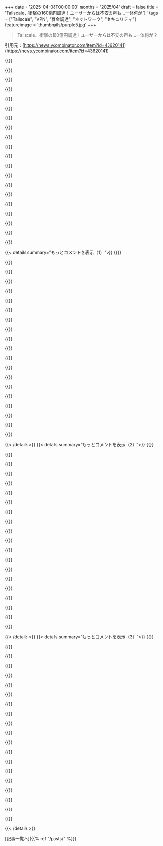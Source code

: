 +++
date = '2025-04-08T00:00:00'
months = '2025/04'
draft = false
title = 'Tailscale、衝撃の160億円調達！ユーザーからは不安の声も…一体何が？'
tags = ["Tailscale", "VPN", "資金調達", "ネットワーク", "セキュリティ"]
featureimage = 'thumbnails/purple5.jpg'
+++

> Tailscale、衝撃の160億円調達！ユーザーからは不安の声も…一体何が？

引用元：[https://news.ycombinator.com/item?id=43620141](https://news.ycombinator.com/item?id=43620141)

{{<matomeQuote body="TSのファンで、もう1年近く仕事のインフラで利用してるよ。本当によくできてて使いやすいんだけど、深く掘り下げるといくつか問題が出てくるんだよね。<br>まず、料金プランが不満。基本プランは$6/ユーザー/月でまあまあだけど、ACLsで制御しようとすると3倍の$18/ユーザー/月になっちゃう。それならもっといいソリューションがあるし、次のティア（要問い合わせ）がいくらになるか想像するだけでゾッとするよ。<br>あと、Ubuntu（たぶん他のディストリビューションも）でサブルートのルーティングが最近壊れたんだけど、TSからのアラートとか連絡は一切なし。自分で解決策を見つけた（Windowsでサブルーターをインストール）んだけど、半日も緊急モードで時間を無駄にしたよ！<br>それから、リモートクライアントがなんで直接接続じゃなくてDERPにフォールバックしてるのかをもっと簡単に特定できるようにしてほしい。Businessプランの顧客にとってはDERPリレーは最終手段であるべきなのに（めっちゃ遅い）、TSはどんな接続でも問題ないと思ってるみたい。<br>全体的に、複雑なVPNネットワーキングのシンプルさと抽象化は素晴らしいんだけど、問題が発生したり、高度なニーズがあったりすると、すぐにUDP/NAT/STUNの世界に引き戻されるんだよね。それなら、従来のVPN（WG、OpenVPN、または最悪の場合IPSec）を使った方が、簡単じゃないけど抽象化とかがないから、もっとわかりやすいかも。" userName="briHass" createdAt="2025-04-08T23:45:02" color="">}}

{{<matomeQuote body="＞リモートクライアントがなんで直接接続じゃなくてDERPにフォールバックしてるのかをもっと簡単に特定できるようにしてほしい。DERPリレーは最終手段であるべきなのに（めっちゃ遅い）、TSはどんな接続でも問題ないと思ってるみたい。”<br>TailscaleはWireGuardプロトコルのパフォーマンスの利点を宣伝してるけど、実際にはユーザーランドのWireGuard（Linuxを含むすべてのプラットフォームで常に使われてるみたい）とDERPへの過度の依存のせいで、本来のパフォーマンスの利点は全くないんだよね。" userName="smashed" createdAt="2025-04-09T03:28:26" color="#45d325">}}

{{<matomeQuote body="ユーザー空間のWireGuardのパフォーマンスは大幅に改善されたと思ってたけど？<br>https://tailscale.com/blog/more-throughput<br>カーネル実装が再びリードしてるかどうかはわからないけど、あんまり詳しくないんだ。<br>あと、Tailscaleを擁護するわけじゃないけど、彼らは一部の人にしか合わないソリューションだと思うよ。" userName="diegs" createdAt="2025-04-09T15:59:23" color="">}}

{{<matomeQuote body="UDPが実際に使える場合でも、不必要にTCP経由でDERPを使ってるみたいだね。" userName="miki123211" createdAt="2025-04-09T08:09:22" color="">}}

{{<matomeQuote body="＞想像するだけでゾッとするよ。”<br>エンタープライズティアはなくて、必要な機能を追加で支払うんだよ。例えば、ログストリーミングは$2/月/ユーザーで、SSHレコーディングは$3/月/ユーザー。" userName="hashworks" createdAt="2025-04-09T12:33:34" color="#ff33a1">}}

{{<matomeQuote body="もっと高い価格帯で検討できる、より良いソリューションを教えてくれない？" userName="rjgray" createdAt="2025-04-09T05:48:12" color="">}}

{{<matomeQuote body="そのとおり。ないよね。" userName="fakebizprez" createdAt="2025-04-14T18:18:25" color="">}}

{{<matomeQuote body="ZeroTierかな？" userName="cbzbc" createdAt="2025-04-09T08:23:42" color="">}}

{{<matomeQuote body="ZeroTierのソリューションは、Tailscaleよりも高い価格帯に値するものではないと思うよ。長年のユーザーとして、ZTの管理UIはひどいし、製品は10年間ほとんど変わってない。<br>より良いソリューションは、「簡単」というより、VPNを見えなくするものだね。Teleportみたいなツールとか。" userName="alexjurkiewicz" createdAt="2025-04-09T09:15:08" color="">}}

{{<matomeQuote body="＞$6/ユーザー/月だけど、ACLsで制御しようとすると3倍の$18/ユーザー/月になっちゃう。”<br>これは市場のセグメンテーションだよ。ACLsが必要なのは少なくともSMBの兆候だし、ほとんどの規模のビジネスにとって、$6/ユーザーと$18/ユーザーの差はゼロに等しい。" userName="atomicnumber3" createdAt="2025-04-09T04:00:30" color="">}}

{{<matomeQuote body="6ドルと18ドルの差なんてゼロって言うのは言い過ぎじゃない？大手企業は1席あたり12ドルを節約するためにめちゃくちゃ努力してるんだから。でも、18ドル以上の価値があると納得させられれば、喜んで払うと思うよ。趣味で使う人は感情的なんだよね。6ドルなら「コーヒー1杯分」だし、試すだけの価値があると思える。18ドルだと家の請求書の1つになるから、TailscaleをいじるよりNetflixを見る方がいいって人も多いんじゃないかな。" userName="TorKlingberg" createdAt="2025-04-09T09:09:44" color="">}}

{{<matomeQuote body="えー、うちの会社は何万人も従業員がいるけど、月18ドルは全然無視できない金額だよ。規模を考えると割引もあるから、そんなに高い値段だったら絶対に検討しないな。<br>Windows Enterpriseも同じ理由で使ってないし。レガシーのOffice 365プランと買い切り版のWindowsライセンスを使ってる。M365のアドオンは高いからね。うちの規模だと、一人あたり数ドルの差でも年間数百万ドルになるんだ。<br>MicrosoftはOffice 365プランはもう存在しないって言ってるけど（「Office 365はMicrosoft 365になった」とか）、まだあるんだよね。Copilotも30ドルは高すぎる。ユーザーは欲しいみたいだけど、却下（あるチームで試用したら、実際に使ったのは10％だけだったし）。<br>Tailscaleは使ってないけど、6ドルなら検討できるけど、18ドルはありえない。<br>うちの会社は、俺みたいな消費者よりもずっとコスト意識が高いんだよ。" userName="wkat4242" createdAt="2025-04-09T06:00:10" color="#ff33a1">}}

{{<matomeQuote body="その規模なら、「Call us」プランが必要でしょ。そんな規模の会社が定価を払うわけないじゃん。" userName="darkstar_16" createdAt="2025-04-09T07:49:42" color="#ff5c5c">}}

{{<matomeQuote body="エンタープライズの計算って面白いよね。<br>グローバルな使い放題のエンタープライズ全体への導入の場合:<br>*ベース: 2万人 x 200ドル/年<br>*50%割引: ボリューム+複数年+...<br>=>エンタープライズ: 100万ドル/年<br>=>エンタープライズ内の200人部門: 1万ドル/年<br>安くはないけど、グローバル展開を平均すると、そこまで悪くないと思う。<br>(これはめっちゃ大雑把な計算。BYOハードウェア、社内スタッフ、プロサービスなどを加味すると、実際の割引率はもっと違うかも!)" userName="lmeyerov" createdAt="2025-04-09T09:20:59" color="#45d325">}}

{{<matomeQuote body="うちの会社の割引率とか、今のVPNプロバイダーにいくら払ってるかは知らないんだよね（そのチームじゃないから）。VPNは常にオンにしておく必要があるから、VPNにはもっとお金を使えるのかも。" userName="wkat4242" createdAt="2025-04-09T10:48:08" color="">}}

{{<matomeQuote body="＞Uh I work for an enterprise of tens of thousands of users and $18 a month is not nothing for us. In fact considering the discounts we get at our size that would be so high we'd never consider it.”<br>それって意味わかんないな。小さい会社でも大きい会社でも、一人あたり数ドルなんて誤差でしょ。規模を利用して良い価格を得ようとするのはわかるけど、時間やお金を節約できるなら、大きい会社だからって拒否すべきじゃない。そういう決定をする人が会社の価値を下げてるんだよ。" userName="osigurdson" createdAt="2025-04-10T01:38:37" color="">}}

{{<matomeQuote body="よくあるのが、数ドルを節約することに必死な会社ほど、会議ばかりして、意思決定が遅くて、戦略的な焦点が定まってなくて、社内政治がひどかったりするんだよね。" userName="gizmo" createdAt="2025-04-09T07:42:55" color="#38d3d3">}}

{{<matomeQuote body="うちの会社にもそういうところはあるね。意思決定は遅いし、社内政治もひどい。会議はそんなに多くないけど（特に海外出張は2015年から減ったから良かった）。<br>戦略は結構良いと思う。Trumpからの脅し（インクルーシブな会社はアメリカ政府と取引できないとか）にも屈しないし。うちはEUの会社だけど、ちょっと心配だったんだよね（俺はインクルーシブプログラムに深く関わってるから）。でも、絶対に譲らないって言ってる。" userName="wkat4242" createdAt="2025-04-09T10:46:15" color="#ff5733">}}

{{<matomeQuote body="うちの100人くらいの会社では、その価格帯だと使うか使わないかの差になるね。ACLに月18ドルはありえない。" userName="snapplebobapple" createdAt="2025-04-13T18:55:06" color="">}}

{{<matomeQuote body="えー、1つの機能のために3倍のコストがかかるんだよ。君の理屈だと、その機能のために月100ドル請求しても同じってことになるじゃん。これは典型的な「エンタープライズ」の馬鹿げた価格設定で、一部の人は他のサービスを探すようになるだろうね。" userName="dexterdog" createdAt="2025-04-09T04:08:07" color="#ff33a1">}}

{{< details summary="もっとコメントを表示（1）">}}
{{<matomeQuote body="欲しい客層じゃないやつらを追い払うための価格戦略としては、全然ありだよね。" userName="dewey" createdAt="2025-04-09T04:46:25" color="">}}

{{<matomeQuote body="つまり、他のツールを使う頭もないバカな客とか、逃げ出すのが怖いほど囲い込めた客ってことだろ。自分の仕事とか、その相手にしてる人たちのこと嫌いなら、いい戦略かもね。" userName="nativeit" createdAt="2025-04-09T14:14:55" color="">}}

{{<matomeQuote body="ZeroTierを数年使ってるけど、マジ最高だよ。エンタープライズ向けじゃないけど、うちみたいな小さい店なら100エンドポイントで月0.1ドル/個で、全部の機能使えるし。" userName="nativeit" createdAt="2025-04-09T14:13:22" color="#38d3d3">}}

{{<matomeQuote body="従業員が12人くらいの小さいビジネスなら無料だよね。でも、でかいビジネスになると、社員の一部しかソフトを使わなくても、誰か一人でも高いプランが必要になると、全員アップグレードしなきゃいけないっていう問題が出てくる。" userName="imtringued" createdAt="2025-04-09T14:13:12" color="">}}

{{<matomeQuote body="Ubuntu（たぶん他のディストリでも）でSubnet routingが最近壊れたってマジ？Debian使ってるから、それマジ勘弁。" userName="lkuty" createdAt="2025-04-09T07:17:50" color="#ff33a1">}}

{{<matomeQuote body="たぶんこれのこと言ってるんじゃない？<br>＞https://github.com/tailscale/tailscale/issues/13863<br>うちのSubnet routingもこれで死んだ。" userName="johnmoberg" createdAt="2025-04-09T13:27:55" color="#38d3d3">}}

{{<matomeQuote body="今回の資金調達で、可観測性が向上して、フルベアメタルじゃなくても、もっと深く掘り下げたいパワーユーザーにもっと愛を注いでくれると嬉しいな。" userName="ErigmolCt" createdAt="2025-04-09T05:42:44" color="">}}

{{<matomeQuote body="＞避けたかったNAT/STUNの世界か。<br>ファイアウォール設定してポート開けて、固定IP使うのが一番綺麗だよね。NAT/STUNとか動的IPなんてハックじゃん。なんでみんなこれがプロのネットワークで許される解決策だと思ってるのかマジで理解できない。変えられるインフラを回避するなんて時間の無駄じゃん。" userName="lo0dot0" createdAt="2025-04-09T10:33:46" color="">}}

{{<matomeQuote body="＞なんでみんなこれがプロのネットワークで許される解決策だと思ってるのかマジで理解できない<br>だって多くの場合、許容できるんだもん。多くの企業は、社内ネットワークのためだけに集中インフラを持ってるわけじゃないし、そんな管理コストとか不必要なルーティングのオーバーヘッドなんて増やしたくないんだよ。クラウドインフラ全体がそんなシステムで動いてるし、うまく行ってるじゃん。" userName="supermatt" createdAt="2025-04-09T10:55:32" color="#ff5c5c">}}

{{<matomeQuote body="あと、DERPリレーのQOSを自分で制御できないし、帯域がちゃんと通るか運任せなのがマジ不安。" userName="lo0dot0" createdAt="2025-04-09T11:17:21" color="">}}

{{<matomeQuote body="Tailscaleで直接p2p接続できない時だけDERPサーバー経由になるみたいだよ。接続の問題はだいたい設定で解決できるってさ。公式ドキュメントをもっとわかりやすくしてほしいってことだね。<br>中継サーバーの帯域が気になるなら、自分で立てることもできるよ(https://tailscale.com/kb/1118/custom-derp-servers)。集中管理したいならアリかもね。全部の通信をそこに通すこともできるけど、メリットあるかな？Tailscaleの柔軟性はそのまま使えるけど。" userName="supermatt" createdAt="2025-04-09T11:29:59" color="">}}

{{<matomeQuote body="別に集中管理したいなんて言ってないよ。固定IPとポート開放すれば、ポート開放とかSTUNいらなくなるって言ってるだけ。別に一箇所にまとめなくても、全部固定IPとポート開放で複数拠点構築できるじゃん。" userName="lo0dot0" createdAt="2025-04-09T13:51:19" color="">}}

{{<matomeQuote body="中継のQoS制御したいってコメントに返信したんだよ。" userName="supermatt" createdAt="2025-04-09T15:06:49" color="">}}

{{<matomeQuote body="Dynamic IPアドレスって、定期的に強制切断されること多くない？サービスをホストするには向いてないんだよね。" userName="lo0dot0" createdAt="2025-04-09T11:14:17" color="">}}

{{<matomeQuote body="それこそoverlayを使う理由になるんじゃない？IPが不安定でも、安全なネットワークを構築できるじゃん。固定IPの方が安定するって思うなら、それでもいいけど（ルーティングが変わっても意味ないけどね）。" userName="supermatt" createdAt="2025-04-09T11:32:32" color="">}}

{{<matomeQuote body="リンク障害対策にTailscaleのVPNが必要ってマジで言ってる？BGPとかSD-WAN、MPLS L2 VPNでもできるし。" userName="lo0dot0" createdAt="2025-04-09T13:47:43" color="">}}

{{<matomeQuote body="Tailscaleなんて言ってないよ。「overlay」って言ったんだ。SD-WANもMPLS L2 VPNもoverlayネットワークだよ。" userName="supermatt" createdAt="2025-04-09T15:01:09" color="">}}

{{<matomeQuote body="ルーティングが不安定ってどういうこと？障害でルーティングが変わるのは当たり前じゃん。" userName="lo0dot0" createdAt="2025-04-09T16:09:47" color="">}}

{{<matomeQuote body="＞Dynamic IP addresses typically also have a forced disconnect at a regular interval.”<br>ほとんどのDHCP環境でそれは違うと思うよ。<br>IPリースが変わってもダウンタイムは発生しないはず。アドレスとルーティングは別問題。<br>ルーティング変更は固定IPでも同じ。<br>overlayネットワークならそんなこと気にしなくていいって言ってるんだよ。<br>コメント読み返した方がいいよ。話が噛み合ってないみたい。" userName="supermatt" createdAt="2025-04-09T17:39:25" color="#ff33a1">}}

{{<matomeQuote body="両方やればよくない？NAT使えば楽になるし、ファイアウォールちゃんと設定すればNATトラバーサルのルールも管理できるし。" userName="udev4096" createdAt="2025-04-09T11:34:31" color="">}}


{{< /details >}}
{{< details summary="もっとコメントを表示（2）">}}
{{<matomeQuote body="また資金調達したのか。方向性が変わって、一般ユーザーが離れていくんじゃないかって心配だわ。前回の100Mドルの時も同じような意見が出てたみたい。[1]を見てみなよ。[1] https://news.ycombinator.com/item?id=31259950" userName="elAhmo" createdAt="2025-04-08T14:09:45" color="">}}

{{<matomeQuote body="3年前の100Mドルの調達の時、Tailscaleは「必要ないけど、まさかの時のために取っておく」みたいなこと言ってなかったっけ？なんか変だよね。今回の調達で、前回の投資をもう使い切っちゃったのかな？そうでなければ、なぜ追加の資金が必要なんだろう？Tailscaleに競合はいないように見えるし、裏で大規模な開発プロジェクトでも進めてるのかな？AIに手を出してないといいけど。" userName="pomatic" createdAt="2025-04-08T17:38:42" color="#ff5c5c">}}

{{<matomeQuote body="VCから資金調達して、それを貯金するなんてありえないよ。VCがお金を銀行に預けたいなら、そうするって。100Mドル調達したら、それを活用しないとVCから文句言われるよ。160Mドルも調達したなら、何かに使うはず。たぶん、エンタープライズ向けの機能とか、プロダクト連携とかじゃないかな。" userName="api" createdAt="2025-04-08T20:34:27" color="#ff5c5c">}}

{{<matomeQuote body="よくわかるわー。「資金は必要ないけど、まさかの時のために貯めてます」みたいなCEOのコメントとかプレスリリースを何度も書かされたことあるけど、実際は90日以内に給料を払えなくなる会社だったりするんだよね。" userName="crmd" createdAt="2025-04-09T01:07:27" color="#45d325">}}

{{<matomeQuote body="厳密に言えば、嘘をついてたわけじゃないのかもね。ただ、まさかの時が来るのがわかってて、それがもうすぐだってことを隠してただけ…。" userName="ytpete" createdAt="2025-04-09T04:45:11" color="">}}

{{<matomeQuote body="俺の経験上、多くのテック系幹部は、真実か嘘かっていう概念を信じてないんだよね。彼らにとっては、ただの“異なるナラティブ”があるだけなんだよ。" userName="crmd" createdAt="2025-04-10T02:19:25" color="">}}

{{<matomeQuote body="資金調達の方法次第だよ。「お金がなくてもこれくらいの成長率が見込めます。だから、この投資によってx%のROIが得られます」って言えば、VCからあまり口出しされずに資金を調達できることもあるよ。Series Bの記事を読めば、Tailscaleは投資するつもりだってわかるよ。ただ、よくあるグロースハックじゃなくて、オーガニックな成長に投資するってこと。Series Cの記事を読めば、何にお金を使ってるのかわかるよ。GPU(と一般的な)クラウドの相互接続だよ。Tailscaleの資金調達に関する発表は、かなりオープンだから、推測する必要はないんだ。" userName="groby_b" createdAt="2025-04-08T22:39:23" color="#785bff">}}

{{<matomeQuote body="TailscaleがGPUを使って何をするんだ？AIとはかけ離れてる気がするけど。AIを活用した開発作業に使うのかな？もっと違う視点で考える必要があるかも。" userName="pomatic" createdAt="2025-04-09T10:57:32" color="">}}

{{<matomeQuote body="ちゃんと記事を読めって。" userName="groby_b" createdAt="2025-04-09T20:41:08" color="">}}

{{<matomeQuote body="その記事には、多くの企業がTailscaleを使ってGPUを搭載したサーバーに接続していると書いてあるけど、TailscaleがGPUを所有するとは書いてないと思う。" userName="yencabulator" createdAt="2025-04-11T16:43:06" color="#ff33a1">}}

{{<matomeQuote body="この記事はさー、たくさんの会社がGPU付きのサーバーに接続するためにTailscaleを使ってるって言ってるみたいだけどー。TailscaleがGPUを所有してるなんてどこにも書いてないじゃん？冗談はさておき、GPUを買う必要なんてないし、Tailscaleのこと知ってる限りありえないっしょ。" userName="PLG88" createdAt="2025-04-11T17:56:50" color="#ff5733">}}

{{<matomeQuote body="そうとは限らないよー。調達したお金を結局使わなかったって話もよく聞くし。大事なのは理由だよね。成長がヤバくてコストが増えてもburnが最小限かゼロに抑えられてるのか、それとも何も使わないから安定した収益でやっていけるのか。VCは前者の方が嬉しいけど、後者はイマイチ。" userName="mgfist" createdAt="2025-04-09T01:07:19" color="#785bff">}}

{{<matomeQuote body="えーと、ざっくり計算すると、100Mドルを3で割ると33Mドル/年？Tailscaleのこと全然知らないんだけど、ソフトウェア会社だよね？人件費がメインで、売上でカバーできるんじゃない？料金体系もしっかりしてるみたいだし(https://tailscale.com/pricing)。クラウド費用は多少あると思うけど、コントロールプレーンがメインだから安いはず？勘違いしてたらごめん！" userName="chubot" createdAt="2025-04-08T18:26:55" color="">}}

{{<matomeQuote body="Tailscaleがソフトウェア会社ってのは間違ってないし、人件費も大きいよね。でも、もっと複雑だよー。<br>１、Go-to-marketのコスト。プロダクト主導の成長も限界があるから、エンタープライズ向けには営業とかマーケティングにお金がかかる。<br>２、エンタープライズセールス。大企業相手は大変。時間がかかるし、セキュリティレビューとか面倒な手続きも多いから、専門チームが必要。<br>３、プロダクトとインフラ。コントロールプレーンだけとは言え、研究開発にはお金がかかる。機能が増えればエンジニアとかPMも必要だし。<br>４、戦略的な投資。新しい標準を作ったりするかもね。160Mドルは大金だけど、インフラ系の会社をスケールさせるのは簡単じゃない。" userName="kenrose" createdAt="2025-04-08T20:29:02" color="#785bff">}}

{{<matomeQuote body="＞1980年代のネットワーキングスタックの上に新しい標準を構築するってのは、金をドブに捨てるようなもん。<br>＞過去に大企業とか研究機関が何度も試して失敗してるし(コンテンツアドレスネットワークとか)。結局IPv4/6の上で動かすことになるし、問題は解決しない。<br>IPv6だって登場から20年経ってもIPv4を駆逐できてないじゃん。IPv6はメリットもあって、ソケット互換性もあって、IETFとかネットワーク会社が支援してたのに。IPv6で金持ちになった会社なんてないでしょ。" userName="kortilla" createdAt="2025-04-09T07:12:41" color="">}}

{{<matomeQuote body="＞Tailscaleのこととか会社のコストとかよく知らないんだけど<br>33Mドル/年って、フルスタックのソフトウェア開発者33人分の人件費と、オフィス代とクラウド費用くらいにしかならないよ。33人って全然多くない。" userName="fragmede" createdAt="2025-04-08T19:22:01" color="">}}

{{<matomeQuote body="SWEの平均年収が1Mドル(全部込み)ってことはないと思うなー。" userName="johnbellone" createdAt="2025-04-08T20:11:37" color="">}}

{{<matomeQuote body="一般的に、会社がエンジニアにかけるお金は年収の2倍くらい。テック系のプロダクト会社なら平均500kドルでもおかしくない。" userName="YetAnotherNick" createdAt="2025-04-08T20:16:47" color="">}}

{{<matomeQuote body="＞500kドルって高すぎ<br>Tailscaleの求人には給与範囲が書いてあるけど、そんなに高くないよ。" userName="rafram" createdAt="2025-04-08T23:50:34" color="">}}

{{<matomeQuote body="マジかよ、給料上げてくれないと。" userName="nialv7" createdAt="2025-04-08T21:56:53" color="">}}


{{< /details >}}
{{< details summary="もっとコメントを表示（3）">}}
{{<matomeQuote body="人事、マーケ、営業、マネジメント、オフィス代、サーバー代、ライセンス料、保険とかじゃない？ちょっと高い気もするけど、ありえない話でもないと思うよ。" userName="andruby" createdAt="2025-04-08T21:07:36" color="">}}

{{<matomeQuote body="それはありえないってマジで！従業員一人にかかるコストが給料の約2倍っていうのは、主に2つの理由からきてるんだよね。<br>1. 定着率：採用コストはマジで高いから、定着率が高いか低いかでコストが変わる。<br>2. 平均賃金のばらつき：50万ドルは平均じゃないし、固定費も多い。月1000ドルのソフトライセンスは、月3000ドル（年36000ドル）の事務員さんの給料の1/3！でも、年収50万ドルのエンジニアから見たら、めっちゃ少ないよね。事務員さんは保険とか込みで給料の3倍かかってるかもしれないけど、エンジニアは10%もいかないんじゃないかな。" userName="hug" createdAt="2025-04-08T22:33:06" color="#785bff">}}

{{<matomeQuote body="アメリカの医療保険はバカ高いよね。" userName="Loudergood" createdAt="2025-04-09T01:58:55" color="">}}

{{<matomeQuote body="規模が大きくなると、そんなことないよ。50人くらいの会社だと、エンジニア一人あたり月500ドルくらいのゴールドレベルの保険に入れる。もっと大きくなれば安くなると思う。" userName="xeromal" createdAt="2025-04-09T02:32:37" color="">}}

{{<matomeQuote body="アメリカで何か起きてるって知ってる？投資家はアメリカの株式市場以外に投資先を探してるし、Tailscaleは世界的な不況に備えて資金を蓄えようとしてるんじゃない？" userName="fragmede" createdAt="2025-04-08T19:20:05" color="">}}

{{<matomeQuote body="Tailscaleってカナダの会社じゃなかったっけ？" userName="9dev" createdAt="2025-04-08T22:06:36" color="">}}

{{<matomeQuote body="＞AFAICS（As Far As I Can See：私が見る限り）では、今のところTailscaleの製品にマジな競合はいないよね。<br>どういうこと？既存のレガシーVPNと競合してるじゃん。Tailscaleが4年も前からあるのに、大企業の顧客は誰も使ってない。CiscoとかPalo AltoのクソみたいなVPNで社内ネットワークに接続してるよ。最先端の企業ならCloudflare Warpを使うかもしれないけど。<br>分散型VPNの競合は少ないかもしれないけど、その市場はマジで小さいし、専用IPアドレスやクラウドインスタンスを買えない人向けだよね。<br>資金調達は悪い兆候だと思うな。CloudflareみたいCDNを食うためのサーバーが必要な、完全に新しい製品のためなら別だけど。" userName="kortilla" createdAt="2025-04-09T07:05:40" color="">}}

{{<matomeQuote body="心配ならNetbird試してみて。Tailscaleのオープンソース版だよ。安心できるよxD" userName="braginini" createdAt="2025-04-08T14:38:39" color="">}}

{{<matomeQuote body="いつも外から見てるだけだから、Tailscaleとかオープンソース版の類似サービスを使ったことないんだよね。Headscale[0]みたいな感じ？[0] https://github.com/juanfont/headscale" userName="arcanemachiner" createdAt="2025-04-08T17:22:07" color="">}}

{{<matomeQuote body="Headscaleはサーバーだけで、Netbirdは全部入りって感じかな。Tailscaleと似たようなことできるけど、ソフトウェアとか実装は全然違うみたい。" userName="acheong08" createdAt="2025-04-08T18:51:53" color="">}}

{{<matomeQuote body="でもTailscaleのクライアントもオープンソースじゃん。" userName="bjackman" createdAt="2025-04-08T21:49:15" color="">}}

{{<matomeQuote body="それってTailscaleも完全にオープンソースってことになるんじゃないの？" userName="Imustaskforhelp" createdAt="2025-04-09T03:01:38" color="">}}

{{<matomeQuote body="リンクありがとう！代替品を探してAI検索を延々とやる羽目になるところだった。" userName="650REDHAIR" createdAt="2025-04-08T16:27:38" color="#45d325">}}

{{<matomeQuote body="Tailscaleが無料プランでSSHを提供してて、有料のスタータープランだと提供してないのが気に食わなくて、ずっとこの分野をチェックしてるんだよね。Netbirdは試した中で一番良かったよ。" userName="drcongo" createdAt="2025-04-08T16:56:37" color="#ff5c5c">}}

{{<matomeQuote body="Tailscaleと比べて、何が良かったか詳しく教えてくれる？" userName="stavros" createdAt="2025-04-08T23:02:44" color="">}}

{{<matomeQuote body="えーと、まずTailscaleほど好きじゃないって言っておくね。でも、他のやつよりは全然良かったよ。UIのダッシュボードがすごく良くて、セットアップも簡単だった。ドキュメントはもう少し改善の余地ありかな。" userName="drcongo" createdAt="2025-04-09T08:30:30" color="#ff5733">}}

{{<matomeQuote body="これはほとんど創業者たちがお金を手にするためでしょ。これで1000万ドルくらい手にして、もう家賃の心配しなくて済むようになるんじゃない。" userName="ilrwbwrkhv" createdAt="2025-04-08T18:31:30" color="">}}

{{<matomeQuote body="Tailscaleの創業者たちはTailscaleを始める前から家賃の心配なんてしてなかったと思うけど。" userName="tptacek" createdAt="2025-04-08T18:33:04" color="">}}

{{<matomeQuote body="なんで？前にイグジットでもしたの？" userName="ilrwbwrkhv" createdAt="2025-04-08T20:38:03" color="">}}

{{<matomeQuote body="Tailscaleマジ最高。ルーティングと接続がマジで楽になるスイスアーミーナイフみたいなもんだと思ってる。<br>スマホからNVIDIA Jetsonにインターネット接続をストリームするプロジェクトで使ってて、ロボット系のプロジェクトがマジ簡単にアクセスできてデバッグも楽勝！<br>詳しくはこれ見て！→https://github.com/burningion/bicyclist-defense-jetson?tab=r..." userName="burningion" createdAt="2025-04-08T17:12:20" color="#785bff">}}


{{< /details >}}


[記事一覧へ]({{% ref "/posts/" %}})
